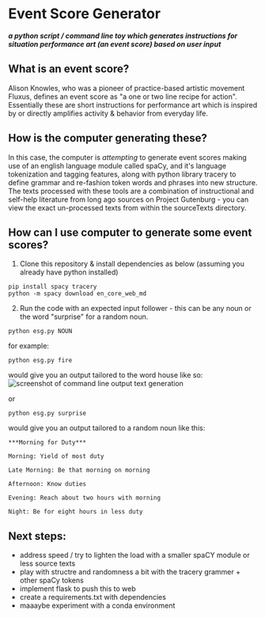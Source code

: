 # Event Score Generator
***a python script / command line toy which generates instructions for situation performance art (an event score) based on user input***
## What is an event score?
Alison Knowles, who was a pioneer of practice-based artistic movement Fluxus, defines an event score as "a one or two line recipe for action". Essentially these are short instructions for performance art which is inspired by or directly amplifies activity & behavior from everyday life. 

## How is the computer generating these?
In this case, the computer is *attempting* to generate event scores making use of an english language module called spaCy, and it's language tokenization and tagging features, along with python library tracery to define grammar and re-fashion token words and phrases into new structure. The texts processed with these tools are a combination of instructional and self-help literature from long ago sources on Project Gutenburg - you can view the exact un-processed texts from within the sourceTexts directory. 

## How can I use computer to generate some event scores?
1. Clone this repository & install dependencies as below (assuming you already have python installed)
```
pip install spacy tracery
python -m spacy download en_core_web_md
```

2. Run the code with an expected input follower - this can be any noun or the word "surprise" for a random noun.
```
python esg.py NOUN
```
  for example:
  ```
  python esg.py fire
  ```
  would give you an output tailored to the word house like so:
  ![screenshot of command line output text generation](https://cdn.discordapp.com/attachments/1083420545246306365/1189406759085948989/Screenshot_from_2023-12-26_22-16-37.png?ex=659e0c5d&is=658b975d&hm=eaa733290534a6dae58ba6c61f6d55005a3238709b08b83c543581ad8f9902c8&)

  or 
  ```
  python esg.py surprise
  ```
  would give you an output tailored to a random noun like this:
  ```
  ***Morning for Duty***
 
  Morning: Yield of most duty
   
  Late Morning: Be that morning on morning
   
  Afternoon: Know duties
   
  Evening: Reach about two hours with morning
   
  Night: Be for eight hours in less duty
  ```

## Next steps:
- address speed / try to lighten the load with a smaller spaCY module or less source texts
- play with structre and randomness a bit with the tracery grammer + other spaCy tokens
- implement flask to push this to web
- create a requirements.txt with dependencies
- maaaybe experiment with a conda environment
